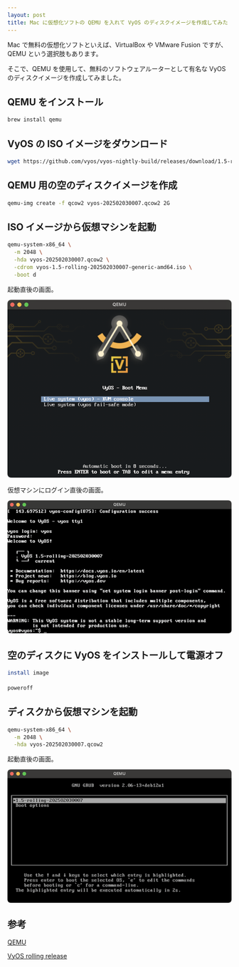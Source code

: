 ```yaml
---
layout: post
title: Mac に仮想化ソフトの QEMU を入れて VyOS のディスクイメージを作成してみた
---
```


Mac で無料の仮想化ソフトといえば、VirtualBox や VMware Fusion ですが、QEMU という選択肢もあります。

そこで、QEMU を使用して、無料のソフトウェアルーターとして有名な VyOS のディスクイメージを作成してみました。

## QEMU をインストール

```bash
brew install qemu
```

## VyOS の ISO イメージをダウンロード

```bash
wget https://github.com/vyos/vyos-nightly-build/releases/download/1.5-rolling-202502030007/vyos-1.5-rolling-202502030007-generic-amd64.iso
```

## QEMU 用の空のディスクイメージを作成

```bash
qemu-img create -f qcow2 vyos-202502030007.qcow2 2G
```

## ISO イメージから仮想マシンを起動

```bash
qemu-system-x86_64 \
  -m 2048 \
  -hda vyos-202502030007.qcow2 \
  -cdrom vyos-1.5-rolling-202502030007-generic-amd64.iso \
  -boot d
```

起動直後の画面。

![qemu-vyos-01.png](/assets/img/qemu-vyos-01.png)

仮想マシンにログイン直後の画面。

![qemu-vyos-02.png](/assets/img/qemu-vyos-02.png)

## 空のディスクに VyOS をインストールして電源オフ

```bash
install image

poweroff
```

## ディスクから仮想マシンを起動

```bash
qemu-system-x86_64 \
  -m 2048 \
  -hda vyos-202502030007.qcow2
```

起動直後の画面。

![qemu-vyos-03.png](/assets/img/qemu-vyos-03.png)

## 参考

[QEMU](https://www.qemu.org/)

[VyOS rolling release](https://vyos.net/get/nightly-builds/)
